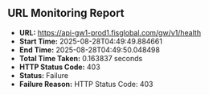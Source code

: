 ## URL Monitoring Report

- **URL:** https://api-gw1-prod1.fisglobal.com/gw/v1/health
- **Start Time:** 2025-08-28T04:49:49.884661
- **End Time:** 2025-08-28T04:49:50.048498
- **Total Time Taken:** 0.163837 seconds
- **HTTP Status Code:** 403
- **Status:** Failure
- **Failure Reason:** HTTP Status Code: 403
